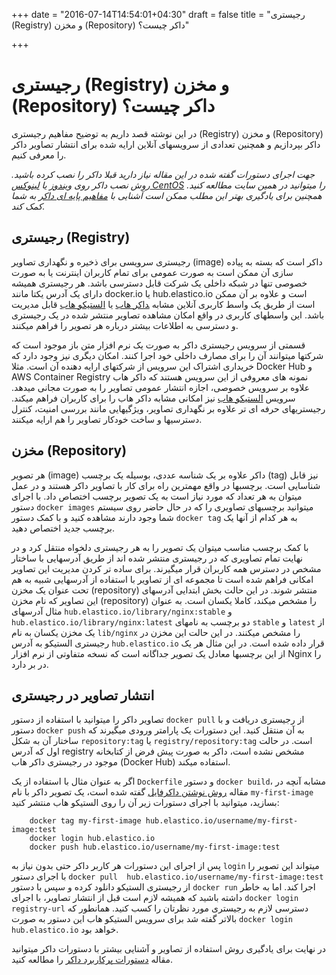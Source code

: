 +++
date = "2016-07-14T14:54:01+04:30"
draft = false
title = "رجیستری (Registry) و مخزن (Repository) داکر چیست؟"

+++

رجیستری (Registry) و مخزن (Repository) داکر چیست؟
===

در این نوشته قصد داریم به توضیح مفاهیم رجیستری (Registry) و مخزن (Repository) داکر بپردازیم و همچنین تعدادی از سرویسهای آنلاین ارایه شده برای انتشار تصاویر داکر را معرفی کنیم.

*جهت اجرای دستورات گفته شده در این مقاله نیاز دارید قبلا داکر را نصب کرده باشید. روش نصب داکر روی [ویندوز](http://elastico.io/blog/install-docker-windows.html) یا [لینوکس CentOS](http://elastico.io/blog/install-docker-centos7.html) را میتوانید در همین سایت مطالعه کنید. همچنین برای یادگیری بهتر این مطلب ممکن است آشنایی با [مفاهیم پایه ای داکر](http://elastico.io/blog/docker-basic-concepts.html) به شما کمک کند.*

رجیستری (Registry)
---
رجیستری سرویسی برای ذخیره و نگهداری تصاویر (image) داکر است که بسته به پیاده سازی آن ممکن است به صورت عمومی برای تمام کاربران اینترنت یا به صورت خصوصی تنها در شبکه داخلی یک شرکت قابل دسترسی باشد. هر رجیستری همیشه دارای یک آدرس یکتا مانند docker.io یا hub.elastico.io است و علاوه بر آن ممکن است از طریق یک واسط کاربری آنلاین مشابه ‍[داکر هاب](https://hub.docker.com) یا [الستیکو هاب](https://hub-beta.elastico.io) قابل مدیریت باشد. این واسطهای کاربری در واقع امکان مشاهده تصاویر منتشر شده در یک رجیستری و دسترسی به اطلاعات بیشتر درباره هر تصویر را فراهم میکنند.

قسمتی از سرویس رجیستری داکر به صورت یک نرم افزار متن باز موجود است که شرکتها میتوانند آن را برای مصارف داخلی خود اجرا کنند. امکان دیگری نیز وجود دارد که خریداری اشتراک این سرویس از شرکتهای ارایه دهنده آن است. مثلا Docker Hub و AWS Container Registry نمونه های معروفی از این سرویس هستند که داکر هاب علاوه بر سرویس خصوصی، اجازه انتشار عمومی تصاویر را به صورت مجانی میدهد. سرویس [الستیکو هاب](https://hub-beta.elastico.io) نیز امکانی مشابه داکر هاب را برای کاربران فراهم میکند. رجیستریهای حرفه ای تر علاوه بر نگهداری تصاویر، ویژگیهایی مانند بررسی امنیت، کنترل دسترسیها و ساخت خودکار تصاویر را هم ارایه میکنند.

مخزن (Repository)
---
هر تصویر (image) داکر علاوه بر یک شناسه عددی، بوسیله یک برچسب (tag) نیز قابل شناسایی است. برچسبها در واقع مهمترین راه برای کار با تصاویر داکر هستند و در عمل میتوان به هر تعداد که مورد نیاز است به یک تصویر برچسب اختصاص داد. با اجرای دستور `docker images` میتوانید برچسبهای تصاویری را که در حال حاضر روی سیستم شما وجود دارند مشاهده کنید و با کمک دستور `docker tag` به هر کدام از آنها یک برچسب جدید اختصاص دهید.

با کمک برچسب مناسب میتوان یک تصویر را به هر رجیستری دلخواه منتقل کرد و در نهایت تمام تصاویری که در رجیستری منتشر شده اند از طریق آدرسهایی با ساختار مشخص در دسترس همه کاربران قرار میگیرند. برای ساده تر کردن مدیریت این تصاویر امکانی فراهم شده است تا مجموعه ای از تصاویر با استفاده از آدرسهایی شبیه به هم تحت عنوان یک مخزن (repository) منتشر شوند. در این حالت بخش ابتدایی آدرسهای این تصاویر که نام مخزن (repository) را مشخص میکند، کاملا یکسان است. به عنوان مثال آدرسهای `hub.elastico.io/library/nginx:stable` و `hub.elastico.io/library/nginx:latest` دو برچسب به نامهای `stable` و `latest‍` از یک مخزن یکسان به نام `lib/nginx` را مشخص میکنند. در این حالت این مخزن در رجیستری الستیکو به آدرس `hub.elastico.io` قرار داده شده است. در این مثال هر یک از این برچسبها معادل یک تصویر جداگانه است که نسخه متفاوتی از نرم افزار Nginx را در بر دارد.

انتشار تصاویر در رجیستری
---
تصاویر داکر را میتوانید با استفاده از دستور `docker pull` از رجیستری دریافت و با دستور `docker push` به آن منتقل کنید. این دستورات یک پارامتر ورودی میگیرند که ساختار آن به شکل `repository:tag` یا `registry/repository:tag` است. در حالت اول که آدرس registry مشخص نشده است، داکر به صورت پیش فرض از کتابخانه موجود در رجیستری داکر هاب (Docker Hub) استفاده میکند.

اگر به عنوان مثال با استفاده از یک `Dockerfile` و دستور `docker build`، مشابه آنچه در مقاله [روش نوشتن داکرفایل]() گفته شده است، یک تصویر داکر با نام `my-first-image` بسازید، میتوانید با اجرای دستورات زیر آن را روی الستیکو هاب منتشر کنید:

        docker tag my-first-image hub.elastico.io/username/my-first-image:test
        docker login hub.elastico.io
        docker push hub.elastico.io/username/my-first-image:test

پس از اجرای این دستورات هر کاربر داکر حتی بدون نیاز به `login` میتواند این تصویر را با اجرای دستور `docker pull  hub.elastico.io/username/my-first-image:test` از رجیستری الستیکو دانلود کرده و سپس با دستور `docker run` اجرا کند. اما به خاطر داشته باشید که همیشه لازم است قبل از انتشار تصاویر، با اجرای `docker login registry-url` دسترسی لازم به رجیستری مورد نظرتان را کسب کنید. همانطور که بالاتر گفته شد برای سرویس الستیکو هاب این دستور به صورت `docker login hub.elastico.io` خواهد بود.

در نهایت برای یادگیری روش استفاده از تصاویر و آشنایی بیشتر با دستورات داکر میتوانید مقاله [دستورات پرکاربرد داکر](http://elastico.io/blog/useful-docker-commands.html) را مطالعه کنید.